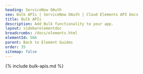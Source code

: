 ```yaml
---
heading: ServiceNow OAuth
seo: Bulk APIs | ServiceNow OAuth | Cloud Elements API Docs
title: Bulk APIs
description: Add Bulk functionality to your app.
layout: sidebarelementdoc
breadcrumbs: /docs/elements.html
elementId: 566
parent: Back to Element Guides
order: 35
sitemap: false
---
```


{% include bulk-apis.md %}
